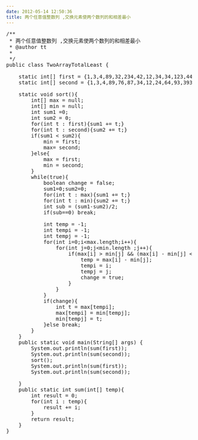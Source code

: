 ```yaml
---
date: 2012-05-14 12:50:36
title: 两个任意值整数列 ,交换元素使两个数列的和相差最小
---
```



<pre class="prettyprint lang-java linenums">/**
 * 两个任意值整数列 ,交换元素使两个数列的和相差最小
 * @author tt
 *
 */
public class TwoArrayTotalLeast {

	static int[] first = {1,3,4,89,32,234,42,12,34,34,123,443,55,66};
	static int[] second = {1,3,4,89,76,87,34,12,24,64,93,393,59,89};
	
	static void sort(){
		int[] max = null;
		int[] min = null;
		int sum1 =0;
		int sum2 = 0;
		for(int t : first){sum1 += t;}
		for(int t : second){sum2 += t;}
		if(sum1 &lt; sum2){
			min = first;
			max= second;
		}else{
			max = first;
			min = second;
		}
		while(true){
			boolean change = false;
			sum1=0;sum2=0;
			for(int t : max){sum1 += t;}
			for(int t : min){sum2 += t;}
			int sub = (sum1-sum2)/2;
			if(sub==0) break;
			
			int temp = -1;
			int tempi = -1;
			int tempj = -1;
			for(int i=0;i&lt;max.length;i++){
				for(int j=0;j&lt;min.length ;j++){
					if(max[i] &gt; min[j] &amp;&amp; (max[i] - min[j] &lt;= sub) &amp;&amp; (max[i] - min[j]  &gt; temp)){
						temp = max[i] - min[j];
						tempi = i;
						tempj = j;
						change = true;
					}
				}
			}
			if(change){
				int t = max[tempi];
				max[tempi] = min[tempj];
				min[tempj] = t;
			}else break;
		}
	}
	public static void main(String[] args) {
		System.out.println(sum(first));
		System.out.println(sum(second));
		sort();
		System.out.println(sum(first));
		System.out.println(sum(second));
		
	}
	public static int sum(int[] temp){
		int result = 0;
		for(int i : temp){
			result += i;
		}
		return result;
	}
}</pre>
